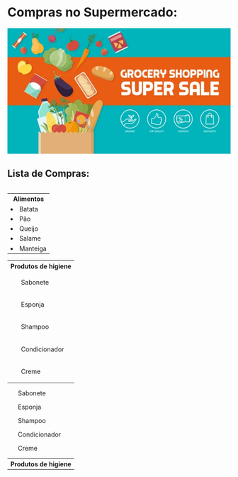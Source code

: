 
<h1> Compras no Supermercado: </h1>
<p align="center"> <img src="/assets/banner.jpg" alt="lista_sup" /> </p>

## Lista de Compras:
<p>
<table>

<p>
<table>
<tr><th> Alimentos</th><tr>
<tr><td><li> Batata</li></td></tr>
<tr><td><li> Pão</li></td></tr>
<tr><td><li> Queijo</li></td></tr>
<tr><td><li> Salame</li></td></tr>
<tr><td><li> Manteiga</li></td></tr>
</table>
</p>

<p>
<table>
<tr><th> Produtos de higiene</th><tr>
<tr><td><ul> Sabonete</ul></td></tr>
<tr><td><ul> Esponja</ul></td></tr>
<tr><td><ul> Shampoo</ul></td></tr>
<tr><td><ul> Condicionador</ul></td></tr>
<tr><td><ul> Creme</ul></td></tr>
</table>
</p>



<p>
<table>
<tr><th> Produtos de higiene</th><tr>
<tr><ul> Sabonete</ul></tr>
<tr><ul> Esponja</ul></tr>
<tr><ul> Shampoo</ul></tr>
<tr><ul> Condicionador</ul></tr>
<tr><ul> Creme</ul></tr>
</table>
</p>